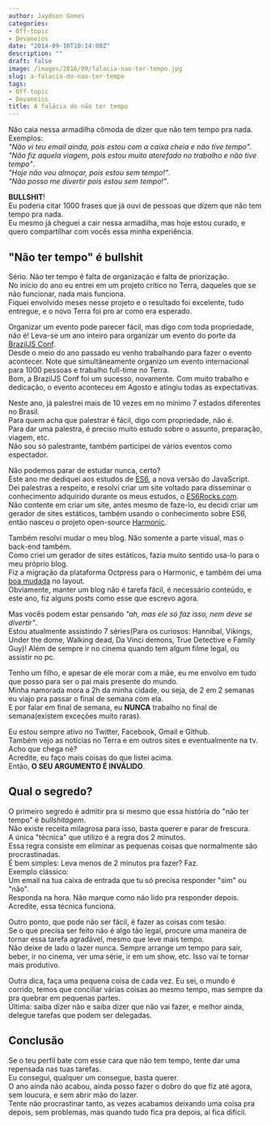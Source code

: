 ```yaml
---
author: Jaydson Gomes
categories:
- Off-topic
- Devaneios
date: "2014-09-10T10:14:00Z"
description: ""
draft: false
image: /images/2016/09/falacia-nao-ter-tempo.jpg
slug: a-falacia-do-nao-ter-tempo
tags:
- Off-topic
- Devaneios
title: A falácia do não ter tempo
---
```


Não caia nessa armadilha cômoda de dizer que não tem tempo pra nada.  
Exemplos:  
_"Não vi teu email ainda, pois estou com a caixa cheia e não tive tempo"_.  
_"Não fiz aquela viagem, pois estou muito aterefado no trabalho e não tive tempo"_.  
_"Hoje não vou almoçar, pois estou sem tempo!"_.  
_"Não posso me divertir pois estou sem tempo!"_.  

__BULLSHIT__!  
Eu poderia citar 1000 frases que já ouvi de pessoas que dizem que não tem tempo pra nada.  
Eu mesmo já cheguei a cair nessa armadilha, mas hoje estou curado, e quero compartilhar com vocês essa minha experiência.  

## "Não ter tempo" é bullshit
Sério. Não ter tempo é falta de organização e falta de priorização.  
No início do ano eu entrei em um projeto crítico no Terra, daqueles que se não funcionar, nada mais funciona.  
Fiquei envolvido meses nesse projeto e o resultado foi excelente, tudo entregue, e o novo Terra foi pro ar como era esperado.  

Organizar um evento pode parecer fácil, mas digo com toda propriedade, não é! Leva-se um ano inteiro para organizar um evento do porte da [BrazilJS Conf](http://braziljs.com.br).  
Desde o meio do ano passado eu venho trabalhando para fazer o evento acontecer. Note que simultâneamente organizo um evento internacional para 1000 pessoas e trabalho full-time no Terra.  
Bom, a BrazilJS Conf foi um sucesso, novamente. Com muito trabalho e dedicação, o evento aconteceu em Agosto e atingiu todas as expectativas.  

Neste ano, já palestrei mais de 10 vezes em no mínimo 7 estados diferentes no Brasil.  
Para quem acha que palestrar é fácil, digo com propriedade, não é.  
Para dar uma palestra, é preciso muito estudo sobre o assunto, preparação, viagem, etc.  
Não sou só palestrante, também participei de vários eventos como espectador.  

Não podemos parar de estudar nunca, certo?  
Este ano me dediquei aos estudos de [ES6](http://es6rocks.com), a nova versão do JavaScript.  
Dei palestras a respeito, e resolvi criar um site voltado para disseminar o conhecimento adquirido durante os meus estudos, o [ES6Rocks.com](http://es6rocks.com).  
Não contente em criar um site, antes mesmo de faze-lo, eu decidi criar um gerador de sites estáticos, também usando o conhecimento sobre ES6, então nasceu o projeto open-source [Harmonic](https://github.com/es6rocks/harmonic).  

Também resolvi mudar o meu blog. Não somente a parte visual, mas o back-end também.  
Como criei um gerador de sites estáticos, fazia muito sentido usa-lo para o meu próprio blog.  
Fiz a migração da plataforma Octpress para o Harmonic, e também dei uma [boa mudada](http://jaydson.com/novo-blog-powered-by-harmonic/) no layout.  
Obviamente, manter um blog não é tarefa fácil, é necessário conteúdo, e este ano, fiz alguns posts como esse que escrevo agora.  

Mas vocês podem estar pensando _"ah, mas ele só faz isso, nem deve se divertir"_.  
Estou atualmente assistindo 7 séries(Para os curiosos: Hannibal, Vikings, Under the dome, Walking dead, Da Vinci demons, True Detective e Family Guy)! Além de sempre ir no cinema quando tem algum filme legal, ou assistir no pc.  

Tenho um filho, e apesar de ele morar com a mãe, eu me envolvo em tudo que posso para ser o pai mais presente do mundo.  
Minha namorada mora a 2h da minha cidade, ou seja, de 2 em 2 semanas eu viajo pra passar o final de semana com ela.  
E por falar em final de semana, eu __NUNCA__ trabalho no final de semana(existem exceções muito raras).  

Eu estou sempre ativo no Twitter, Facebook, Gmail e Github.  
Também vejo as notícias no Terra e em outros sites e eventualmente na tv.  
Acho que chega né?  
Acredite, eu faço mais coisas do que listei acima.  
Então, __O SEU ARGUMENTO É INVÁLIDO__.  

## Qual o segredo?
O primeiro segredo é admitir pra si mesmo que essa história do "não ter tempo" é _bullshitagem_.  
Não existe receita milagrosa para isso, basta querer e parar de frescura.  
A única "técnica" que utilizo é a regra dos 2 minutos.  
Essa regra consiste em eliminar as pequenas coisas que normalmente são procrastinadas.  
É bem simples: Leva menos de 2 minutos pra fazer? Faz.  
Exemplo clássico:  
Um email na tua caixa de entrada que tu só precisa responder "sim" ou "não".  
Responda na hora. Não marque como não lido pra responder depois.  
Acredite, essa técnica funciona.  

Outro ponto, que pode não ser fácil, é fazer as coisas com tesão.  
Se o que precisa ser feito não é algo tão legal, procure uma maneira de tornar essa tarefa agradável, mesmo que leve mais tempo.  
Não deixe de lado o lazer nunca. Sempre arrange um tempo para sair, beber, ir no cinema, ver uma série, ir em um show, etc.  Isso vai te tornar mais produtivo.  

Outra dica, faça uma pequena coisa de cada vez. Eu sei, o mundo é corrido, temos que conciliar várias coisas ao mesmo tempo, mas sempre da pra quebrar em pequenas partes.  
Última: saiba dizer não e saiba dizer que não vai fazer, e melhor ainda, delegue tarefas que podem ser delegadas.  

## Conclusão
Se o teu perfil bate com esse cara que não tem tempo, tente dar uma repensada nas tuas tarefas.  
Eu consegui, qualquer um consegue, basta querer.  
O ano ainda não acabou, ainda posso fazer o dobro do que fiz até agora, sem loucura, e sem abrir mão do lazer.  
Tente não procrastinar tanto, as vezes acabamos deixando uma coisa pra depois, sem problemas, mas quando tudo fica pra depois, aí fica difícil.  